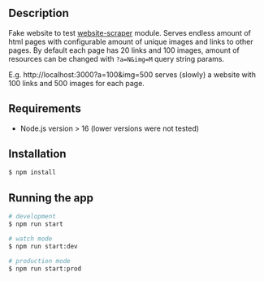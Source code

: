 ## Description

Fake website to test [website-scraper](https://github.com/website-scraper/node-website-scraper) module. 
Serves endless amount of html pages with configurable amount of unique images and links to other pages.
By default each page has 20 links and 100 images, amount of resources can be changed with `?a=N&img=M` query string params. 

E.g. http://localhost:3000?a=100&img=500 serves (slowly) a website with 100 links and 500 images for each page. 

## Requirements

* Node.js version > 16 (lower versions were not tested)

## Installation

```bash
$ npm install
```

## Running the app

```bash
# development
$ npm run start

# watch mode
$ npm run start:dev

# production mode
$ npm run start:prod
```

